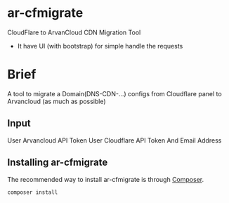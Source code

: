 # ar-cfmigrate
CloudFlare to ArvanCloud CDN Migration Tool

* It have UI (with bootstrap) for simple handle the requests

# Brief
A tool to migrate a Domain(DNS-CDN-...) configs from Cloudflare panel to Arvancloud (as much as possible)

## Input
User Arvancloud API Token 
User Cloudflare API Token And Email Address


## Installing ar-cfmigrate

The recommended way to install ar-cfmigrate is through
[Composer](https://getcomposer.org/).

```bash
composer install
```
